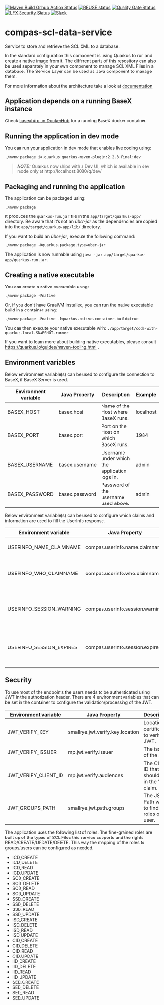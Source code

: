 <!--
SPDX-FileCopyrightText: 2021 Alliander N.V.

SPDX-License-Identifier: Apache-2.0
-->

[![Maven Build Github Action Status](<https://img.shields.io/github/workflow/status/com-pas/compas-scl-data-service/Maven%20Build?logo=GitHub>)](https://github.com/com-pas/compas-scl-data-service/actions?query=workflow%3A%22Maven+Build%22)
[![REUSE status](https://api.reuse.software/badge/github.com/com-pas/compas-scl-data-service)](https://api.reuse.software/info/github.com/com-pas/compas-scl-data-service)
[![Quality Gate Status](https://sonarcloud.io/api/project_badges/measure?project=com-pas_compas-scl-data-service&metric=alert_status)](https://sonarcloud.io/dashboard?id=com-pas_compas-scl-data-service)
[![LFX Security Status](https://img.shields.io/badge/dynamic/json?color=orange&label=LFX%20Security%20Tool&query=issues%5B%3F%28%40%5B%27repository-name%27%5D%20%3D%3D%20%27compas-scl-data-service%27%29%5D%5B%27high-open-issues%27%5D&suffix=%20High%20open%20issues&url=https%3A%2F%2Fapi.security.lfx.linuxfoundation.org%2Fv1%2Fproject%2Fe8b6fdf9-2686-44c5-bbaa-6965d04ad3e1%2Fissues)](https://security.lfx.linuxfoundation.org/#/e8b6fdf9-2686-44c5-bbaa-6965d04ad3e1/issues)
[![Slack](https://raw.githubusercontent.com/com-pas/compas-architecture/master/public/LFEnergy-slack.svg)](http://lfenergy.slack.com/)

# compas-scl-data-service

Service to store and retrieve the SCL XML to a database.

In the standard configuration this component is using Quarkus to run and create a native image from it. The different
parts of this repository can also be used separately in your own component to manage SCL XML Files in a database. The
Service Layer can be used as Java component to manage them.

For more information about the architecture take a look at [documentation](doc/compas-scl-data-service.md)

## Application depends on a running BaseX instance

Check [basexhttp on DockerHub](https://hub.docker.com/r/basex/basexhttp/) for a running BaseX docker container.

## Running the application in dev mode

You can run your application in dev mode that enables live coding using:

```shell script
./mvnw package io.quarkus:quarkus-maven-plugin:2.2.3.Final:dev
```

> **_NOTE:_**  Quarkus now ships with a Dev UI, which is available in dev mode only at http://localhost:8080/q/dev/.

## Packaging and running the application

The application can be packaged using:

```shell script
./mvnw package
```

It produces the `quarkus-run.jar` file in the `app/target/quarkus-app/` directory. Be aware that it’s not an _über-jar_ as
the dependencies are copied into the `app/target/quarkus-app/lib/` directory.

If you want to build an _über-jar_, execute the following command:

```shell script
./mvnw package -Dquarkus.package.type=uber-jar
```

The application is now runnable using `java -jar app/target/quarkus-app/quarkus-run.jar`.

## Creating a native executable

You can create a native executable using:

```shell script
./mvnw package -Pnative
```

Or, if you don't have GraalVM installed, you can run the native executable build in a container using:

```shell script
./mvnw package -Pnative -Dquarkus.native.container-build=true
```

You can then execute your native executable with: `./app/target/code-with-quarkus-local-SNAPSHOT-runner`

If you want to learn more about building native executables, please consult https://quarkus.io/guides/maven-tooling.html
.

## Environment variables

Below environment variable(s) can be used to configure the connection to BaseX, if BaseX Server is used.

| Environment variable             | Java Property             | Description                                   | Example          |
| -------------------------------- | ------------------------- | --------------------------------------------- | ---------------- |
| BASEX_HOST                       | basex.host                | Name of the Host where BaseX runs.            | localhost        |
| BASEX_PORT                       | basex.port                | Port on the Host on which BaseX runs.         | 1984             |
| BASEX_USERNAME                   | basex.username            | Username under which the application logs in. | admin            |
| BASEX_PASSWORD                   | basex.password            | Password of the username used above.          | admin            |

Below environment variable(s) can be used to configure which claims and information are used to fill the UserInfo
response.

| Environment variable             | Java Property                   | Description                                                 | Example          |
| -------------------------------- | ------------------------------- | ----------------------------------------------------------- | ---------------- |
| USERINFO_NAME_CLAIMNAME          | compas.userinfo.name.claimname  | The Name of the user logged in.                             | name             |
| USERINFO_WHO_CLAIMNAME           | compas.userinfo.who.claimname   | The Name of the user used in the Who History.               | name             |
| USERINFO_SESSION_WARNING         | compas.userinfo.session.warning | Number of minutes a Session Warning can be displayed.       | 20               |
| USERINFO_SESSION_EXPIRES         | compas.userinfo.session.expires | Number of minutes a Session Expires to display in Frontend. | 30               |

## Security

To use most of the endpoints the users needs to be authenticated using JWT in the authorization header. There are 4
environment variables that can be set in the container to configure the validation/processing of the JWT.

| Environment variable             | Java Property                    | Description                                        | Example                                                                |
| -------------------------------- | -------------------------------- | -------------------------------------------------- | ---------------------------------------------------------------------- |
| JWT_VERIFY_KEY                   | smallrye.jwt.verify.key.location | Location of certificates to verify the JWT.        | http://localhost:8089/auth/realms/compas/protocol/openid-connect/certs |
| JWT_VERIFY_ISSUER                | mp.jwt.verify.issuer             | The issuer of the JWT.                             | http://localhost:8089/auth/realms/compas                               |
| JWT_VERIFY_CLIENT_ID             | mp.jwt.verify.audiences          | The Client ID that should be in the "aud" claim.   | scl-data-service                                                       |
| JWT_GROUPS_PATH                  | smallrye.jwt.path.groups         | The JSON Path where to find the roles of the user. | resource_access/scl-data-service/roles                                 |

The application uses the following list of roles. The fine-grained roles are built up of the types of SCL Files this
service supports and the rights READ/CREATE/UPDATE/DElETE. This way the mapping of the roles to groups/users can be
configured as needed.

- ICD_CREATE
- ICD_DELETE
- ICD_READ
- ICD_UPDATE
- SCD_CREATE
- SCD_DELETE
- SCD_READ
- SCD_UPDATE
- SSD_CREATE
- SSD_DELETE
- SSD_READ
- SSD_UPDATE
- ISD_CREATE
- ISD_DELETE
- ISD_READ
- ISD_UPDATE
- CID_CREATE
- CID_DELETE
- CID_READ
- CID_UPDATE
- IID_CREATE
- IID_DELETE
- IID_READ
- IID_UPDATE
- SED_CREATE
- SED_DELETE
- SED_READ
- SED_UPDATE

